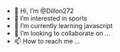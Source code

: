 - 👋 Hi, I’m @Dillon272
- 👀 I’m interested in sports
- 🌱 I’m currently learning javascript
- 💞️ I’m looking to collaborate on ...
- 📫 How to reach me ...

<!---
Dillon272/Dillon272 is a ✨ special ✨ repository because its `README.md` (this file) appears on your GitHub profile.
You can click the Preview link to take a look at your changes.
--->
